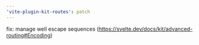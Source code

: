 ```yaml
---
'vite-plugin-kit-routes': patch
---
```


fix: manage well escape sequences (https://svelte.dev/docs/kit/advanced-routing#Encoding)
